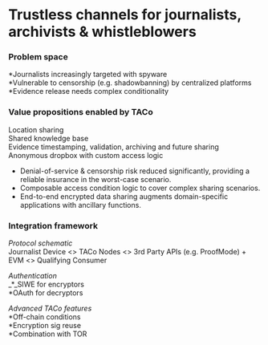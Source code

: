 # Trustless channels for journalists, archivists & whistleblowers

### Problem space

\*Journalists increasingly targeted with spyware\
\*Vulnerable to censorship (e.g. shadowbanning) by centralized platforms \
\*Evidence release needs complex conditionality&#x20;

### Value propositions enabled by TACo&#x20;

Location sharing \
Shared knowledge base\
Evidence timestamping, validation, archiving and future sharing \
Anonymous dropbox with custom access logic&#x20;

* Denial-of-service & censorship risk reduced significantly, providing a reliable insurance in the worst-case scenario.&#x20;
* Composable access condition logic to cover complex sharing scenarios.&#x20;
* End-to-end encrypted data sharing augments domain-specific applications with ancillary functions.&#x20;

### Integration framework

_Protocol schematic_\
Journalist Device <> TACo Nodes <> 3rd Party APIs (e.g. ProofMode) + EVM <> Qualifying Consumer

_Authentication_ \
_\*_SIWE for encryptors\
\*OAuth for decryptors&#x20;

_Advanced TACo features_  \
\*Off-chain conditions\
\*Encryption sig reuse\
\*Combination with TOR





